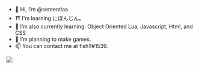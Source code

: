 - 👋 Hi, I’m @sententiaa
- ⛩️ I'm learning にほんじん。
- 🌱 I’m also currently learning: Object Oriented Lua, Javascript, Html, and CSS
- 🥳 I’m planning to make games.
- 📫 You can contact me at fish!!#1539.

![](https://komarev.com/ghpvc/?username=sententiaa&color=lightgrey&style=flat&label=seneschal&abbreivated=true)
<!---
sententiaa/sententiaa is a ✨ special ✨ repository because its `README.md` (this file) appears on your GitHub profile.
You can click the Preview link to take a look at your changes.
--->
